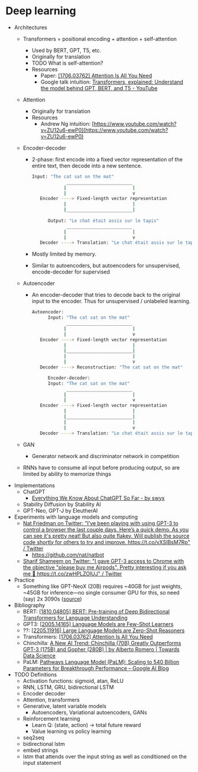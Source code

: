 # Deep learning

- Architectures
    - Transformers = positional encoding + attention + self-attention
        - Used by BERT, GPT, T5, etc.
        - Originally for translation
        - TODO What is self-attention?
        - Resources
            - Paper: [[1706.03762] Attention Is All You Need](https://arxiv.org/abs/1706.03762)
            - Google talk intuition: [Transformers, explained: Understand the model behind GPT, BERT, and T5 - YouTube](https://www.youtube.com/watch?v=SZorAJ4I-sA)
    - Attention
        - Originally for translation
        - Resources
            - Andrew Ng intuition: [https://www.youtube.com/watch?v=ZU12u6-ewP0](https://www.youtube.com/watch?v=ZU12u6-ewP0)
    - Encoder-decoder
        - 2-phase: first encode into a fixed vector representation of the entire text, then decode into a new sentence.
            
            ```bash
            Input: "The cat sat on the mat"
                         _________________________
                        |                         |
                        |                         v
               Encoder ----> Fixed-length vector representation
                        |                         |
                        |_________________________|
                                                
                  Output: "Le chat était assis sur le tapis"
                         _________________________
                        |                         |
                        |                         v
               Decoder ----> Translation: "Le chat était assis sur le tapis"
            ```
            
        - Mostly limited by memory.
        - Similar to autoencoders, but autoencoders for unsupervised, encode-decoder for supervised
    - Autoencoder
        - An encoder-decoder that tries to decode back to the original input to the encoder. Thus for unsupervised / unlabeled learning.
            
            ```bash
            Autoencoder:
                  Input: "The cat sat on the mat"
                         _________________________
                        |                         |
                        |                         v
               Encoder ----> Fixed-length vector representation
                        |                         |
                        |_________________________|
                        |                         |
                        |                         v
               Decoder ----> Reconstruction: "The cat sat on the mat"
            
                  Encoder-decoder:
                  Input: "The cat sat on the mat"
                         _________________________
                        |                         |
                        |                         v
               Encoder ----> Fixed-length vector representation
                        |                         |
                        |_________________________|
                        |                         |
                        |                         v
               Decoder ----> Translation: "Le chat était assis sur le tapis"
            ```
            
    - GAN
        - Generator network and discriminator network in competition
    - RNNs have to consume all input before producing output, so are limited by ability to memorize things
- Implementations
    - ChatGPT
        - [Everything We Know About ChatGPT So Far - by swyx](https://lspace.swyx.io/p/everything-we-know-about-chatgpt)
    - Stability Diffusion by Stability AI
    - GPT-Neo, GPT-J by EleutherAI
- Experiments with language models and computing
    - [Nat Friedman on Twitter: "I’ve been playing with using GPT-3 to control a browser the last couple days. Here’s a quick demo. As you can see it's pretty neat! But also quite flakey. Will publish the source code shortly for others to try and improve. https://t.co/vXSIBsM7Rp" / Twitter](https://twitter.com/natfriedman/status/1575631194032549888)
        - https://github.com/nat/natbot
    - [Sharif Shameem on Twitter: "I gave GPT-3 access to Chrome with the objective "please buy me Airpods". Pretty interesting if you ask me 🤔 https://t.co/zwHPLZOlUJ" / Twitter](https://twitter.com/sharifshameem/status/1405462642936799247)
- Practice
    - Something like GPT-NeoX (20B) requires ~40GB for just weights, ~45GB for inference—no single consumer GPU for this, so need (say) 2x 3090s ([source](https://www.youtube.com/watch?v=bAY85Om5O6A))
- Bibliography
    - BERT: [[1810.04805] BERT: Pre-training of Deep Bidirectional Transformers for Language Understanding](https://arxiv.org/abs/1810.04805)
    - GPT3: [[2005.14165] Language Models are Few-Shot Learners](https://arxiv.org/abs/2005.14165)
    - ??: [[2205.11916] Large Language Models are Zero-Shot Reasoners](https://arxiv.org/abs/2205.11916)
    - Transformers: [[1706.03762] Attention Is All You Need](https://arxiv.org/abs/1706.03762)
    - Chinchilla: [A New AI Trend: Chinchilla (70B) Greatly Outperforms GPT-3 (175B) and Gopher (280B) | by Alberto Romero | Towards Data Science](https://towardsdatascience.com/a-new-ai-trend-chinchilla-70b-greatly-outperforms-gpt-3-175b-and-gopher-280b-408b9b4510)
    - PaLM: [Pathways Language Model (PaLM): Scaling to 540 Billion Parameters for Breakthrough Performance – Google AI Blog](https://ai.googleblog.com/2022/04/pathways-language-model-palm-scaling-to.html)
- TODO Definitions
    - Activation functions: sigmoid, atan, ReLU
    - RNN, LSTM, GRU, bidirectional LSTM
    - Encoder decoder
    - Attention, transformers
    - Generative, latent variable models
        - Autoencoders, Variational autoencoders, GANs
    - Reinforcement learning
        - Learn Q: (state, action) → total future reward
        - Value learning vs policy learning
    - seq2seq
    - bidirectional lstm
    - embed strings
    - lstm that attends over the input string as well as conditioned on the input statement